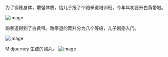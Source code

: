 为了锻炼身体，增强体质，给儿子报了个跆拳道培训班，今年年初晋升白黄带啦。

![image](https://github.com/jdzj/ji/assets/2352309/1ff48af5-1939-4a0d-8937-4a0103282f9b)


跆拳道得到了白黄带。跆拳道的晋升分为八个等级，儿子刚刚入门。

![image](https://github.com/jdzj/ji/assets/2352309/3808bbb9-6b94-40b3-b1d1-8a267b9a476f)


Midjourney 生成的照片。
![image](https://github.com/jdzj/ji/assets/2352309/1661e896-0d05-4846-8cdf-c3c28f72b5ba)
<!-- ##{"timestamp":1680789110}## -->